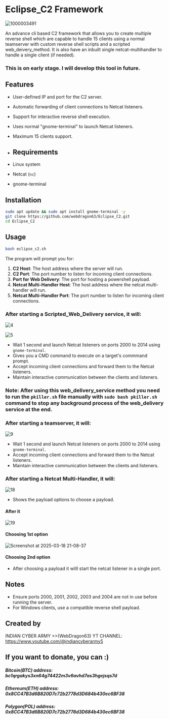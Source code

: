 # Eclipse_C2 Framework
![1000003491](https://github.com/user-attachments/assets/acda833e-d678-422a-87d0-6a290eefd5c1)

An advance cli based C2 framework that allows you to create multiple reverse shell which are capable to handle 15 clients using a normal teamserver with custom reverse shell scripts and a scripted web_deivery_method. It is also have an inbuilt single netcat-multihandler to handle a single client (if needed).

### This is on early stage. I will develop this tool in future.
## Features
- User-defined IP and port for the C2 server.
- Automatic forwarding of client connections to Netcat listeners.
- Support for interactive reverse shell execution.
- Uses normal "gnome-terminal" to launch Netcat listeners.
- Maximum 15 clients support.
  
- ## Requirements
- Linux system
- Netcat (`nc`)
- gnome-terminal


## Installation
```sh
sudo apt update && sudo apt install gnome-terminal -y
git clone https://github.com/webdragon63/Eclipse_C2.git
cd Eclipse_C2
```

## Usage
```sh
bash eclipse_c2.sh
```
The program will prompt you for:
1. **C2 Host**: The host address where the server will run.
2. **C2 Port**: The port number to listen for incoming client connections.
3. **Port for Web Delivery**: The port for hosting a powershell payload.
4. **Netcat Multi-Handler Host**: The host address where the netcat multi-handler will run.
5. **Netcat Multi-Handler Port**: The port number to listen for incoming client connections.


### After starting a Scripted_Web_Delivery service, it will:
![4](https://github.com/user-attachments/assets/470072c7-134c-4a6a-864e-b7022910cd85)

![5](https://github.com/user-attachments/assets/159f9f7c-d707-49a6-96c0-e5ba983f21a9)


- Wait 1 second and launch Netcat listeners on ports 2000 to 2014 using `gnome-terminal`.
- Gives you a CMD command to execute on a target's commmand prompt.
- Accept incoming client connections and forward them to the Netcat listeners.
- Maintain interactive communication between the clients and listeners.
### Note: After using this web_delivery_service method you need to run the `pkiller.sh` file manually with `sudo bash pkiller.sh` command to stop any background process of the web_delivery service at the end. 

### After starting a teamserver, it will:
![9](https://github.com/user-attachments/assets/ae037b2e-2fbf-4394-b509-106130ec4437)

- Wait 1 second and launch Netcat listeners on ports 2000 to 2014 using `gnome-terminal`.
- Accept incoming client connections and forward them to the Netcat listeners.
- Maintain interactive communication between the clients and listeners.

### After starting a Netcat Multi-Handler, it will:

![18](https://github.com/user-attachments/assets/8bb831ba-36b4-45bc-8549-49ac52976c93)

- Shows the payload options to choose a payload.
#### After it

![19](https://github.com/user-attachments/assets/0750fdb4-1222-41e1-858f-36cadc31a167)

#### Choosing 1st option

![Screenshot at 2025-03-18 21-08-37](https://github.com/user-attachments/assets/5dae91a4-f772-4edf-9de5-c7a8e5c2da39)

#### Choosing 2nd option
- After choosing a payload it willl start the netcat listener in a single port.

## Notes
- Ensure ports 2000, 2001, 2002, 2003 and 2004 are not in use before running the server.
- For Windows clients, use a compatible reverse shell payload.

## Created by
INDIAN CYBER ARMY >>(WebDragon63)
YT CHANNEL: https://www.youtube.com/@indiancyberarmy5

## If you want to donate, you can :)
##### Bitcoin(BTC) address: bc1qrgakys3xn64g74422m3v6avhd7as3hgejsqs7d
##### Ethereum(ETH) address: 0x8CC47B3d6B820D7c72b2778d3D684b430ec6BF38
##### Polygon(POL) address: 0x8CC47B3d6B820D7c72b2778d3D684b430ec6BF38
